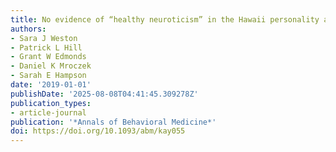 ```yaml
---
title: No evidence of “healthy neuroticism” in the Hawaii personality and health cohort
authors:
- Sara J Weston
- Patrick L Hill
- Grant W Edmonds
- Daniel K Mroczek
- Sarah E Hampson
date: '2019-01-01'
publishDate: '2025-08-08T04:41:45.309278Z'
publication_types:
- article-journal
publication: '*Annals of Behavioral Medicine*'
doi: https://doi.org/10.1093/abm/kay055
---
```

